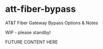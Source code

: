 # att-fiber-bypass
AT&amp;T Fiber Gateway Bypass Options &amp; Notes

WIP - please standby!

FUTURE CONTENT HERE
